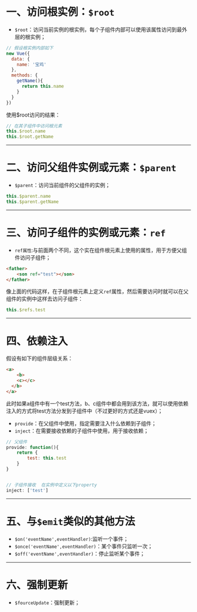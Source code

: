 # 一、访问根实例：`$root`

+ `$root`：访问当前实例的根实例，每个子组件内部可以使用该属性访问到最外层的根实例；

```js
// 假设根实例内部如下
new Vue({
  data: {
    name: '宝鸡'
  },
  methods: {
    getName(){
      return this.name
    }
  }
})
```

使用$root访问的结果：

```js
// 在其子组件中访问根元素
this.$root.name
this.$root.getName
```

------

# 二、访问父组件实例或元素：`$parent`

+ `$parent`：访问当前组件的父组件的实例；

```js
this.$parent.name
this.$parent.getName
```

------



# 三、访问子组件的实例或元素：`ref`

+ `ref属性`:与前面两个不同，这个实在组件根元素上使用的属性，用于方便父组件访问子组件；

```html
<father>
	<son ref="test"></son>
</father>
```

像上面的代码这样，在子组件根元素上定义`ref`属性，然后需要访问时就可以在父组件的实例中这样去访问子组件：

```js
this.$refs.test
```

------



# 四、依赖注入

假设有如下的组件层级关系：

```html
<a>
	<b>
  	<c></c>
  </b>
</a>
```

此时如果a组件中有一个test方法，b、c组件中都会用到该方法，就可以使用依赖注入的方式将test方法分发到子组件中（不过更好的方式还是vuex）；

+ `provide`：在父组件中使用，指定需要注入什么依赖到子组件；
+ `inject`：在需要接收依赖的子组件中使用，用于接收依赖；

```js
// 父组件
provide: function(){
	return {
		test: this.test
	}
}


// 子组件接收  在实例中定义以下property
inject: ['test']
```

------



# 五、与`$emit`类似的其他方法

+ `$on('eventName',eventHandler)`:监听一个事件；
+ `$once('eventName',eventHandler)`：某个事件只监听一次；
+ `$off('eventName',eventHandler)`：停止监听某个事件；

------



# 六、强制更新

+ `$fourceUpdate`：强制更新；